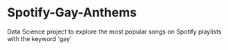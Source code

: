# Spotify-Gay-Anthems
Data Science project to explore the most popular songs on Spotify playlists with the keyword 'gay'
